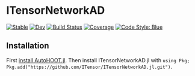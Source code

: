 # ITensorNetworkAD

[![Stable](https://img.shields.io/badge/docs-stable-blue.svg)](https://mtfishman.github.io/ITensorNetworkAD.jl/stable)
[![Dev](https://img.shields.io/badge/docs-dev-blue.svg)](https://mtfishman.github.io/ITensorNetworkAD.jl/dev)
[![Build Status](https://github.com/mtfishman/ITensorNetworkAD.jl/workflows/CI/badge.svg)](https://github.com/mtfishman/ITensorNetworkAD.jl/actions)
[![Coverage](https://codecov.io/gh/mtfishman/ITensorNetworkAD.jl/branch/master/graph/badge.svg)](https://codecov.io/gh/mtfishman/ITensorNetworkAD.jl)
[![Code Style: Blue](https://img.shields.io/badge/code%20style-blue-4495d1.svg)](https://github.com/invenia/BlueStyle)

## Installation

First [install AutoHOOT.jl](https://github.com/LinjianMa/AutoHOOT.jl#installation). Then install ITensorNetworkAD.jl with `using Pkg; Pkg.add("https://github.com/ITensor/ITensorNetworkAD.jl.git")`.
